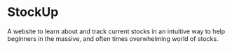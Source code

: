 # StockUp
A website to learn about and track current stocks in an intuitive way to help beginners in the massive, and often times overwhelming world of stocks.

